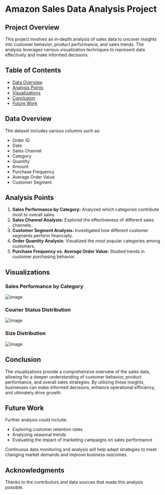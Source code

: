 # Amazon Sales Data Analysis Project

## Project Overview
This project involves an in-depth analysis of sales data to uncover insights into customer behavior, product performance, and sales trends. The analysis leverages various visualization techniques to represent data effectively and make informed decisions.

## Table of Contents
- [Data Overview](#data-overview)
- [Analysis Points](#analysis-points)
- [Visualizations](#visualizations)
- [Conclusion](#conclusion)
- [Future Work](#future-work)

## Data Overview
The dataset includes various columns such as:
- Order ID
- Date
- Sales Channel
- Category
- Quantity
- Amount
- Purchase Frequency
- Average Order Value
- Customer Segment

## Analysis Points
1. **Sales Performance by Category:** Analyzed which categories contribute most to overall sales.
2. **Sales Channel Analysis:** Explored the effectiveness of different sales channels.
3. **Customer Segment Analysis:** Investigated how different customer segments perform financially.
4. **Order Quantity Analysis:** Visualized the most popular categories among customers.
5. **Purchase Frequency vs. Average Order Value:** Studied trends in customer purchasing behavior.

## Visualizations

### Sales Performance by Category
![image](https://github.com/user-attachments/assets/6c5d699a-15c2-4797-b04d-5ebc48c268eb)


### Courier Status Distribution
![image](https://github.com/user-attachments/assets/e1e42f36-83cf-4851-99dd-8e5be735d96b)
###  Size Distribution
![image](https://github.com/user-attachments/assets/7cc3735b-0fa3-47b6-ae13-39c2e7fe8cfa)


## Conclusion
The visualizations provide a comprehensive overview of the sales data, allowing for a deeper understanding of customer behavior, product performance, and overall sales strategies. By utilizing these insights, businesses can make informed decisions, enhance operational efficiency, and ultimately drive growth.

## Future Work
Further analysis could include:
- Exploring customer retention rates
- Analyzing seasonal trends
- Evaluating the impact of marketing campaigns on sales performance

Continuous data monitoring and analysis will help adapt strategies to meet changing market demands and improve business outcomes.

## Acknowledgments
Thanks to the contributors and data sources that made this analysis possible.
